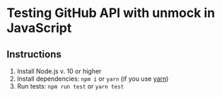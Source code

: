 # Testing GitHub API with unmock in JavaScript

## Instructions

1. Install Node.js v. 10 or higher
1. Install dependencies: `npm i` or `yarn` (if you use [yarn](https://yarnpkg.com/lang/en/))
1. Run tests: `npm run test` or `yarn test`

